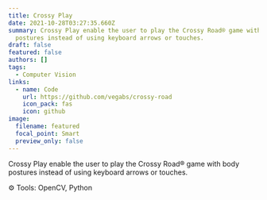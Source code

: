 ```yaml
---
title: Crossy Play
date: 2021-10-28T03:27:35.660Z
summary: Crossy Play enable the user to play the Crossy Road® game with body
  postures instead of using keyboard arrows or touches.
draft: false
featured: false
authors: []
tags:
  - Computer Vision
links:
  - name: Code
    url: https://github.com/vegabs/crossy-road
    icon_pack: fas
    icon: github
image:
  filename: featured
  focal_point: Smart
  preview_only: false
---
```

Crossy Play enable the user to play the Crossy Road® game with body postures instead of using keyboard arrows or touches.

⚙️ Tools: OpenCV, Python